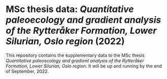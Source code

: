 # MSc thesis data: _Quantitative paleoecology and gradient analysis of the Rytteråker Formation, Lower Silurian, Oslo region_ (2022)
This repository contains the supplementary data to the MSc thesis _Quantitative paleoecology and gradient analysis of the Rytteråker Formation, Lower Silurian, Oslo region_. It will be up and running by the end of September, 2022.
